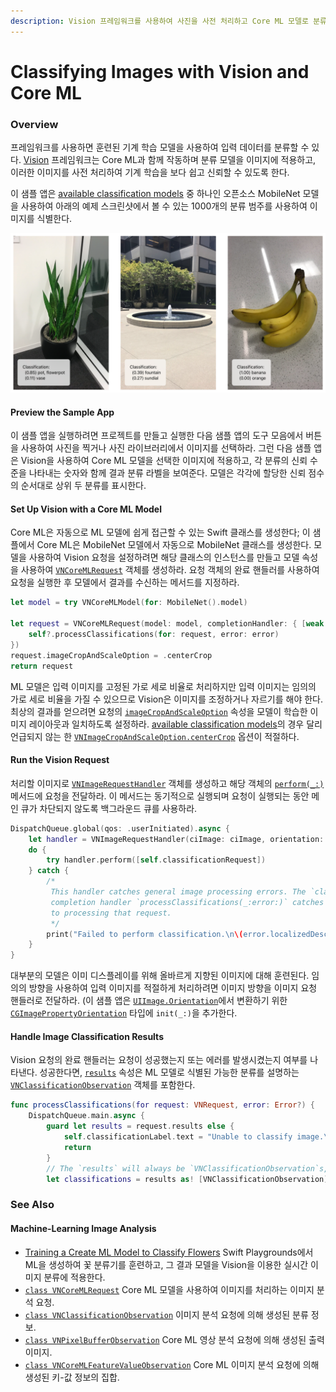 ```yaml
---
description: Vision 프레임워크를 사용하여 사진을 사전 처리하고 Core ML 모델로 분류하라.
---
```


# Classifying Images with Vision and Core ML

### Overview

프레임워크를 사용하면 훈련된 기계 학습 모델을 사용하여 입력 데이터를 분류할 수 있다. [Vision](https://developer.apple.com/documentation/vision) 프레임워크는 Core ML과 함께 작동하며 분류 모델을 이미지에 적용하고, 이러한 이미지를 사전 처리하여 기계 학습을 보다 쉽고 신뢰할 수 있도록 한다.

이 샘플 앱은 [available classification models](https://developer.apple.com/machine-learning) 중 하나인 오픈소스 MobileNet 모델을 사용하여 아래의 예제 스크린샷에서 볼 수 있는 1000개의 분류 범주를 사용하여 이미지를 식별한다.

![](../.gitbook/assets/coreml_classification.png)

#### Preview the Sample App <a id="3011878"></a>

이 샘플 앱을 실행하려면 프로젝트를 만들고 실행한 다음 샘플 앱의 도구 모음에서 버튼을 사용하여 사진을 찍거나 사진 라이브러리에서 이미지를 선택하라. 그런 다음 샘플 앱은 Vision을 사용하여 Core ML 모델을 선택한 이미지에 적용하고, 각 분류의 신뢰 수준을 나타내는 숫자와 함께 결과 분류 라벨을 보여준다. 모델은 각각에 할당한 신뢰 점수의 순서대로 상위 두 분류를 표시한다.

#### Set Up Vision with a Core ML Model <a id="3011879"></a>

Core ML은 자동으로 ML 모델에 쉽게 접근할 수 있는 Swift 클래스를 생성한다; 이 샘플에서 Core ML은 MobileNet 모델에서 자동으로 MobileNet 클래스를 생성한다. 모델을 사용하여 Vision 요청을 설정하려면 해당 클래스의 인스턴스를 만들고 모델 속성을 사용하여 [`VNCoreMLRequest`](https://developer.apple.com/documentation/vision/vncoremlrequest) 객체를 생성하라. 요청 객체의 완료 핸들러를 사용하여 요청을 실행한 후 모델에서 결과를 수신하는 메서드를 지정하라.

```swift
let model = try VNCoreMLModel(for: MobileNet().model)

let request = VNCoreMLRequest(model: model, completionHandler: { [weak self] request, error in
    self?.processClassifications(for: request, error: error)
})
request.imageCropAndScaleOption = .centerCrop
return request
```

ML 모델은 입력 이미지를 고정된 가로 세로 비율로 처리하지만 입력 이미지는 임의의 가로 세로 비율을 가질 수 있으므로 Vision은 이미지를 조정하거나 자르기를 해야 한다. 최상의 결과를 얻으려면 요청의 [`imageCropAndScaleOption`](https://developer.apple.com/documentation/vision/vncoremlrequest/2890144-imagecropandscaleoption) 속성을 모델이 학습한 이미지 레이아웃과 일치하도록 설정하라. [available classification models](https://developer.apple.com/machine-learning)의 경우 달리 언급되지 않는 한 [`VNImageCropAndScaleOption.centerCrop`](https://developer.apple.com/documentation/vision/vnimagecropandscaleoption/centercrop) 옵션이 적절하다.

#### Run the Vision Request <a id="3011880"></a>

처리할 이미지로 [`VNImageRequestHandler`](https://developer.apple.com/documentation/vision/vnimagerequesthandler) 객체를 생성하고 해당 객체의 [`perform(_:)`](https://developer.apple.com/documentation/vision/vnimagerequesthandler/2880297-perform) 메서드에 요청을 전달하라. 이 메서드는 동기적으로 실행되며 요청이 실행되는 동안 메인 큐가 차단되지 않도록 백그라운드 큐를 사용하라.

```swift
DispatchQueue.global(qos: .userInitiated).async {
    let handler = VNImageRequestHandler(ciImage: ciImage, orientation: orientation)
    do {
        try handler.perform([self.classificationRequest])
    } catch {
        /*
         This handler catches general image processing errors. The `classificationRequest`'s
         completion handler `processClassifications(_:error:)` catches errors specific
         to processing that request.
         */
        print("Failed to perform classification.\n\(error.localizedDescription)")
    }
}
```

대부분의 모델은 이미 디스플레이를 위해 올바르게 지향된 이미지에 대해 훈련된다. 임의의 방향을 사용하여 입력 이미지를 적절하게 처리하려면 이미지 방향을 이미지 요청 핸들러로 전달하라. \(이 샘플 앱은 [`UIImage.Orientation`](https://developer.apple.com/documentation/uikit/uiimage/orientation)에서 변환하기 위한 [`CGImagePropertyOrientation`](https://developer.apple.com/documentation/imageio/cgimagepropertyorientation) 타입에 `init(_:)`을 추가한다.

#### Handle Image Classification Results <a id="3011881"></a>

Vision 요청의 완료 핸들러는 요청이 성공했는지 또는 에러를 발생시켰는지 여부를 나타낸다. 성공한다면, [`results`](https://developer.apple.com/documentation/vision/vnrequest/2867238-results) 속성은 ML 모델로 식별된 가능한 분류를 설명하는 [`VNClassificationObservation`](https://developer.apple.com/documentation/vision/vnclassificationobservation) 객체를 포함한다.

```swift
func processClassifications(for request: VNRequest, error: Error?) {
    DispatchQueue.main.async {
        guard let results = request.results else {
            self.classificationLabel.text = "Unable to classify image.\n\(error!.localizedDescription)"
            return
        }
        // The `results` will always be `VNClassificationObservation`s, as specified by the Core ML model in this project.
        let classifications = results as! [VNClassificationObservation]
```



### See Also

#### Machine-Learning Image Analysis

* [Training a Create ML Model to Classify Flowers](https://developer.apple.com/documentation/vision/training_a_create_ml_model_to_classify_flowers) Swift Playgrounds에서 ML을 생성하여 꽃 분류기를 훈련하고, 그 결과 모델을 Vision을 이용한 실시간 이미지 분류에 적용한다.
* [`class VNCoreMLRequest`](https://developer.apple.com/documentation/vision/vncoremlrequest) Core ML 모델을 사용하여 이미지를 처리하는 이미지 분석 요청.
* [`class VNClassificationObservation`](https://developer.apple.com/documentation/vision/vnclassificationobservation) 이미지 분석 요청에 의해 생성된 분류 정보.
* [`class VNPixelBufferObservation`](https://developer.apple.com/documentation/vision/vnpixelbufferobservation) Core ML 영상 분석 요청에 의해 생성된 출력 이미지.
* [`class VNCoreMLFeatureValueObservation`](https://developer.apple.com/documentation/vision/vncoremlfeaturevalueobservation) Core ML 이미지 분석 요청에 의해 생성된 키-값 정보의 집합.

